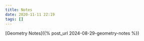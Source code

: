```yaml
---
title: Notes
date: 2020-11-11 22:19
tags: []
---
```


[Geometry Notes]({% post_url 2024-08-29-geometry-notes %})
